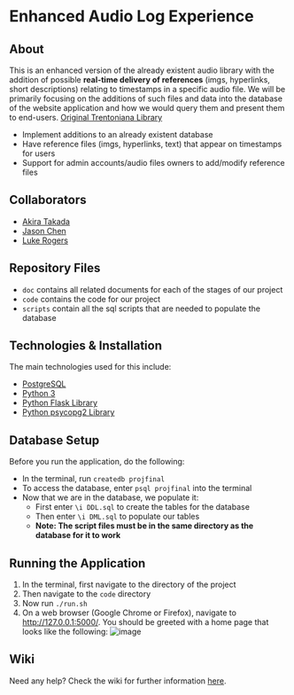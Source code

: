 # Enhanced Audio Log Experience

## About
This is an enhanced version of the already existent audio library with the addition of possible **real-time delivery of references** (imgs, hyperlinks, short descriptions) relating to timestamps in a specific audio file. We will be primarily focusing on the additions of such files and data into the database of the website application and how we would query them and present them to end-users. [Original Trentoniana Library](https://archive.org/search.php?query=trentoniana)
* Implement additions to an already existent database 
* Have reference files (imgs, hyperlinks, text) that appear on timestamps for users
* Support for admin accounts/audio files owners to add/modify reference files

## Collaborators
* [Akira Takada](https://github.com/takadaa1)
* [Jason Chen](https://github.com/jchen39)
* [Luke Rogers](https://github.com/Luke328)

## Repository Files
* `doc` contains all related documents for each of the stages of our project
* `code` contains the code for our project 
* `scripts` contain all the sql scripts that are needed to populate the database

## Technologies & Installation
The main technologies used for this include:
* [PostgreSQL](https://www.postgresql.org/download/)
* [Python 3](https://realpython.com/installing-python/)
* [Python Flask Library](https://flask.palletsprojects.com/en/1.1.x/installation/)
* [Python psycopg2 Library](https://www.psycopg.org/docs/install.html)

## Database Setup
Before you run the application, do the following:
* In the terminal, run `createdb projfinal`
* To access the database, enter `psql projfinal` into the terminal
* Now that we are in the database, we populate it:
  * First enter `\i DDL.sql` to create the tables for the database 
  * Then enter `\i DML.sql` to populate our tables
  * **Note: The script files must be in the same directory as the database for it to work**

## Running the Application
1. In the terminal, first navigate to the directory of the project
2. Then navigate to the `code` directory
3. Now run `./run.sh`
4. On a web browser (Google Chrome or Firefox), navigate to http://127.0.0.1:5000/. You should be greeted with a home page that looks like the following:
![image](https://user-images.githubusercontent.com/43418785/117244308-cf8b9400-ae06-11eb-8705-df69f55f7b6b.png)

## Wiki
Need any help? Check the wiki for further information [here](https://github.com/TCNJ-degoodj/stage-2b-group-8/wiki).
